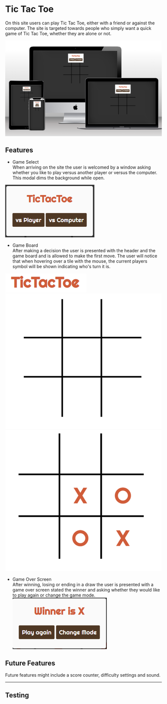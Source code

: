# Tic Tac Toe  
On this site users can play Tic Tac Toe, either with a friend or against the computer. The site is targeted towards people who simply want a quick game of Tic Tac Toe, whether they are alone or not.  

![tictactoe-mockup](assets/images/tictactoe-mockup.PNG)  

## Features  
+ Game Select  
When arriving on the site the user is welcomed by a window asking whether you like to play versus another player or versus the computer. This modal dims the background while open.  

![tictactoe-gameselect](assets/images/game-select-modal.PNG)  

+ Game Board  
After making a decision the user is presented with the header and the game board and is allowed to make the first move. The user will notice that when hovering over a tile with the mouse, the current players symbol will be shown indicating who's turn it is.  

![header](assets/images/tictactoe-header.PNG)  
![empty-gameboard](assets/images/game-board-empty.PNG)  
![half-gameboard](assets/images/game-board-midgame.PNG)  

+ Game Over Screen  
After winning, losing or ending in a draw the user is presented with a game over screen stated the winner and asking whether they would like to play again or change the game mode.  
![gameover-screen](assets/images/game-over-modal.PNG)  

## Future Features  
Future features might include a score counter, difficulty settings and sound.  
___
## Testing